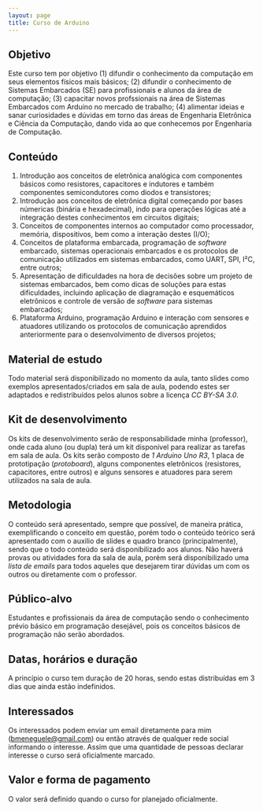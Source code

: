 ```yaml
---
layout: page
title: Curso de Arduino
---
```


## Objetivo

Este curso tem por objetivo (1) difundir o conhecimento da computação em seus
elementos físicos mais básicos; (2) difundir o conhecimento de Sistemas
Embarcados (SE) para profissionais e alunos da área de computação; (3) capacitar
novos profssionais na área de Sistemas Embarcados com Arduino no mercado de
trabalho; (4) alimentar ideias e sanar curiosidades e dúvidas em torno das áreas
de Engenharia Eletrônica e Ciência da Computação, dando vida ao que conhecemos
por Engenharia de Computação.

## Conteúdo

1. Introdução aos conceitos de eletrônica analógica com componentes básicos como
   resistores, capacitores e indutores e também componentes semicondutores como
   diodos e transistores;
2. Introdução aos conceitos de eletrônica digital começando por bases númericas
   (binária e hexadecimal), indo para operações lógicas até a integração destes
   conhecimentos em circuitos digitais;
3. Conceitos de componentes internos ao computador como processador, memória,
   dispositivos, bem como a interação destes (I/O);
4. Conceitos de plataforma embarcada, programação de _software_ embarcado,
   sistemas operacionais embarcados e os protocolos de comunicação utilizados em
   sistemas embarcados, como UART, SPI, I²C, entre outros;
5. Apresentação de dificuldades na hora de decisões sobre um projeto de sistemas
   embarcados, bem como dicas de soluções para estas dificuldades, incluindo
   aplicação de diagramação e esquemáticos eletrônicos e controle de versão de
   _software_ para sistemas embarcados;
6. Plataforma Arduino, programação Arduino e interação com sensores e atuadores
   utilizando os protocolos de comunicação aprendidos anteriormente para o
   desenvolvimento de diversos projetos;

## Material de estudo

Todo material será disponibilizado no momento da aula, tanto slides como
exemplos apresentados/criados em sala de aula, podendo estes ser adaptados e
redistribuídos pelos alunos sobre a licença *CC BY-SA 3.0*.

## Kit de desenvolvimento

Os kits de desenvolvimento serão de responsabilidade minha (professor), onde
cada aluno (ou dupla) terá um kit disponível para realizar as tarefas em sala de
aula. Os kits serão composto de *1 Arduino Uno R3*, 1 placa de prototipação
(_protoboard_), alguns componentes eletrônicos (resistores, capacitores, entre
outros) e alguns sensores e atuadores para serem utilizados na sala de aula.

## Metodologia

O conteúdo será apresentado, sempre que possível, de maneira prática,
exemplificando o conceito em questão, porém todo o conteúdo teórico será
apresentado com o auxilio de slides e quadro branco (principalmente), sendo que
o todo conteúdo será disponibilizado aos alunos. Não haverá provas ou atividades
fora da sala de aula, porém será disponibilizado uma *lista de emails* para todos
aqueles que desejarem tirar dúvidas um com os outros ou diretamente com o
professor.

## Público-alvo

Estudantes e profissionais da área de computação sendo o conhecimento prévio
básico em programação desejável, pois os conceitos básicos de programação não
serão abordados.

## Datas, horários e duração

A princípio o curso tem duração de 20 horas, sendo estas distribuídas em 3 dias
que ainda estão indefinidos.

## Interessados

Os interessados podem enviar um email diretamente para mim
(bmeneguele@gmail.com) ou então através de qualquer rede social informando o
interesse. Assim que uma quantidade de pessoas declarar interesse o curso será
oficialmente marcado.

## Valor e forma de pagamento

O valor será definido quando o curso for planejado oficialmente.

